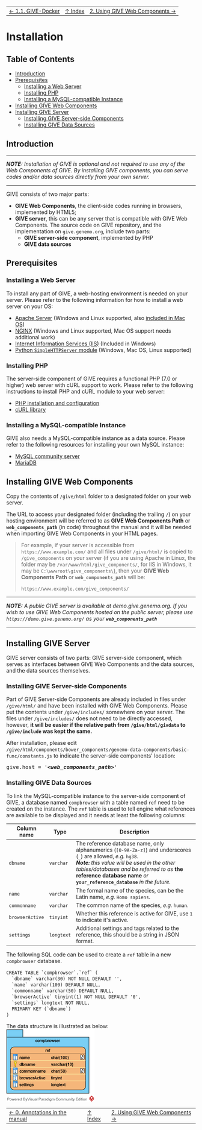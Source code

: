 ||||
| --- | --- | --- |
| [← 1.1. GIVE-Docker](0-annotation.md) | [↑ Index](Readme.md) | [2. Using GIVE Web Components →](2-webComponents.md) |

# Installation

## Table of Contents
*   [Introduction](#introduction)
*   [Prerequisites](#prerequisites)
    *   [Installing a Web Server](#installing-a-web-server)
    *   [Installing PHP](#installing-php)
    *   [Installing a MySQL-compatible Instance](#installing-a-mysql-compatible-instance)
*   [Installing GIVE Web Components](#installing-give-web-components)
*   [Installing GIVE Server](#installing-give-server)
    *   [Installing GIVE Server-side Components](#installing-give-server-side-components)
    *   [Installing GIVE Data Sources](#installing-give-data-sources)

## Introduction

***
*__NOTE:__ Installation of GIVE is optional and not required to use any of the Web Components of GIVE. By installing GIVE components, you can serve codes and/or data sources directly from your own server.*
***

GIVE consists of two major parts:
*   __GIVE Web Components__, the client-side codes running in browsers, implemented by HTML5;
*   __GIVE server__, this can be any server that is compatible with GIVE Web Components. The source code on GIVE repository, and the implementation on `give.genemo.org`, include two parts:
    *   __GIVE server-side component__, implemented by PHP
    *   __GIVE data sources__

## Prerequisites

### Installing a Web Server

To install any part of GIVE, a web-hosting environment is needed on your server. Please refer to the following information for how to install a web server on your OS:
*   [Apache Server](https://httpd.apache.org/docs/2.4/getting-started.html) (Windows and Linux supported, also [included in Mac OS](https://www.lifewire.com/use-your-mac-to-share-web-site-2260400))
*   [NGINX](https://www.nginx.com/resources/wiki/start/topics/tutorials/install/) (Windows and Linux supported, Mac OS support needs additional work)
*   [Internet Information Services (IIS)](https://www.iis.net/learn/get-started/getting-started-with-iis) (Included in Windows)
*   [Python `SimpleHTTPServer` module](https://docs.python.org/2/library/simplehttpserver.html) (Windows, Mac OS, Linux supported)

### Installing PHP

The server-side component of GIVE requires a functional PHP (7.0 or higher) web server with cURL support to work. Please refer to the following instructions to install PHP and cURL module to your web server:
*   [PHP installation and configuration](http://php.net/manual/en/install.php)
*   [cURL library](http://php.net/manual/en/book.curl.php)

### Installing a MySQL-compatible Instance

GIVE also needs a MySQL-compatible instance as a data source. Please refer to the following resources for installing your own MySQL instance:
*   [MySQL community server](https://dev.mysql.com/downloads/mysql/)
*   [MariaDB](https://downloads.mariadb.org/)

## Installing GIVE Web Components

Copy the contents of `/give/html` folder to a designated folder on your web server.

The URL to access your designated folder (including the trailing `/`) on your hosting environment will be referred to as __GIVE Web Components Path__ or __`web_components_path`__ (in code) throughout the manual and it will be needed when importing GIVE Web Components in your HTML pages.

> For example, if your server is accessible from `https://www.example.com/` and all files under `/give/html/` is copied to `/give_components` on your server (if you are using Apache in Linux, the folder may be `/var/www/html/give_components/`, for IIS in Windows, it may be `C:\wwwroot\give_components\`), then your __GIVE Web Components Path__ or __`web_components_path`__ will be:
> ```
> https://www.example.com/give_components/
> ```

***

*__NOTE:__ A public GIVE server is available at demo.give.genemo.org. If you wish to use GIVE Web Components hosted on the public server, please use `https://demo.give.genemo.org/` as your __`web_components_path`__*

***

## Installing GIVE Server

GIVE server consists of two parts: GIVE server-side component, which serves as interfaces between GIVE Web Components and the data sources, and the data sources themselves.

### Installing GIVE Server-side Components

Part of GIVE Server-side Components are already included in files under `/give/html/` and have been installed with GIVE Web Components. Please put the contents under `/give/includes/` somewhere on your server. The files under `/give/includes/` does not need to be directly accessed, however, __it will be easier if the relative path from `/give/html/givdata` to `/give/include` was kept the same.__

After installation, please edit `/give/html/components/bower_components/genemo-data-components/basic-func/constants.js` to indicate the server-side components' location:

<pre>
give.host = '<em><strong>&lt;web_components_path&gt;</strong></em>'
</pre>

### Installing GIVE Data Sources

To link the MySQL-compatible instance to the server-side component of GIVE, a database named `compbrowser` with a table named `ref` need to be created on the instance. The `ref` table is used to tell engine what references are available to be displayed and it needs at least the following columns:

| Column name | Type | Description |
| --- | --- | --- |
| `dbname` | `varchar` | The reference database name, only alphanumerics (`[0-9A-Za-z]`) and underscores (`_`) are allowed, *e.g.* `hg38`. <br> *__Note:__ this value will be used in the other tables/databases and be referred to as* __the reference database name__ *or* __`your_reference_database`__ *in the future.* |
| `name` | `varchar` | The formal name of the species, can be the Latin name, *e.g.* `Homo sapiens`. |
| `commonname` | `varchar` | The common name of the species, *e.g.* `human`. |
| `browserActive` | `tinyint` | Whether this reference is active for GIVE, use `1` to indicate it's active. |
| `settings` | `longtext` | Additional settings and tags related to the reference, this should be a string in JSON format. |

The following SQL code can be used to create a `ref` table in
a new `compbrowser` database.
```
CREATE TABLE `compbrowser`.`ref` (
  `dbname` varchar(30) NOT NULL DEFAULT '',
  `name` varchar(100) DEFAULT NULL,
  `commonname` varchar(50) DEFAULT NULL,
  `browserActive` tinyint(1) NOT NULL DEFAULT '0',
  `settings` longtext NOT NULL,
  PRIMARY KEY (`dbname`)
)
```

The data structure is illustrated as below:  
![UML Diagram for the database](images/1-GIVE_DB_comp.png)

||||
| --- | --- | --- |
| [← 0. Annotations in the manual](0-annotation.md) | [↑ Index](index.md) | [2. Using GIVE Web Components →](2-webComponents.md) |
